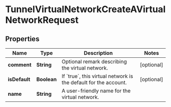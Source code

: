 

# TunnelVirtualNetworkCreateAVirtualNetworkRequest


## Properties

| Name | Type | Description | Notes |
|------------ | ------------- | ------------- | -------------|
|**comment** | **String** | Optional remark describing the virtual network. |  [optional] |
|**isDefault** | **Boolean** | If &#x60;true&#x60;, this virtual network is the default for the account. |  [optional] |
|**name** | **String** | A user-friendly name for the virtual network. |  |



